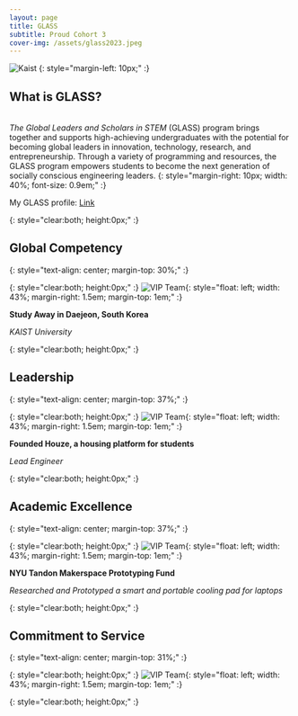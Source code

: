 ```yaml
---
layout: page
title: GLASS
subtitle: Proud Cohort 3
cover-img: /assets/glass2023.jpeg
---
```


![Kaist](../assets/glasskaist.jpg)
{: style="margin-left: 10px;" :}

## What is GLASS?
\
_The Global Leaders and Scholars in STEM_ (GLASS) program brings together and supports high-achieving undergraduates with the potential for becoming global leaders in innovation, technology, research, and entrepreneurship. Through a variety of programming and resources, the GLASS program empowers students to become the next generation of socially conscious engineering leaders.
{: style="margin-right: 10px; width: 40%; font-size: 0.9em;" :}

My GLASS profile: [Link](https://engineering.nyu.edu/student/nguyen)

{: style="clear:both; height:0px;" :}

## Global Competency
{: style="text-align: center; margin-top: 30%;" :}

{: style="clear:both; height:0px;" :}
![VIP Team](../assets/kaist.jpg){: style="float: left; width: 43%; margin-right: 1.5em; margin-top: 1em;" :}

**Study Away in Daejeon, South Korea**

_KAIST University_

{: style="clear:both; height:0px;" :}


## Leadership
{: style="text-align: center; margin-top: 37%;" :}

{: style="clear:both; height:0px;" :}
![VIP Team](../assets/houzelogo.png){: style="float: left; width: 43%; margin-right: 1.5em; margin-top: 1em;" :}

**Founded Houze, a housing platform for students**

_Lead Engineer_

{: style="clear:both; height:0px;" :}

## Academic Excellence
{: style="text-align: center; margin-top: 37%;" :}

{: style="clear:both; height:0px;" :}
![VIP Team](../assets/makerspace.jpg){: style="float: left; width: 43%; margin-right: 1.5em; margin-top: 1em;" :}

**NYU Tandon Makerspace Prototyping Fund**

_Researched and Prototyped a smart and portable cooling pad for laptops_

{: style="clear:both; height:0px;" :}

## Commitment to Service
{: style="text-align: center; margin-top: 31%;" :}

{: style="clear:both; height:0px;" :}
![VIP Team](../assets/kaist.jpg){: style="float: left; width: 43%; margin-right: 1.5em; margin-top: 1em;" :}



{: style="clear:both; height:0px;" :}
